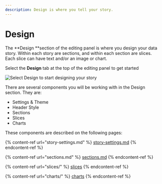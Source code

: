 ```yaml
---
description: Design is where you tell your story.
---
```


# Design

The **Design **section of the editing panel is where you design your data story. Within each story are sections, and within each section are slices. Each slice can have text and/or an image or chart.&#x20;

Select the **Design** tab at the top of the editing panel to get started

![Select Design to start designing your story](../../.gitbook/assets/design\_tab.jpg)

There are several components you will be working with in the Design section. They are:

* Settings & Theme
* Header Style
* Sections
* Slices
* Charts

These components are described on the following pages:

{% content-ref url="story-settings.md" %}
[story-settings.md](story-settings.md)
{% endcontent-ref %}

{% content-ref url="sections.md" %}
[sections.md](sections.md)
{% endcontent-ref %}

{% content-ref url="slices/" %}
[slices](slices/)
{% endcontent-ref %}

{% content-ref url="charts/" %}
[charts](charts/)
{% endcontent-ref %}
